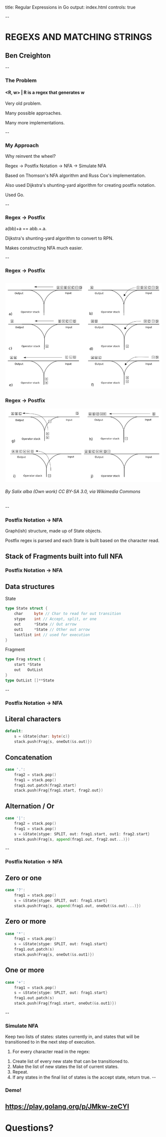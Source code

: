 title: Regular Expressions in Go
output: index.html
controls: true

--

# REGEXS AND MATCHING STRINGS
## Ben Creighton

--

### The Problem

#### &lt;R, w&gt; | R is a regex that generates w

Very old problem.

Many possible approaches.

Many more implementations.

--

### My Approach

Why reinvent the wheel?

Regex → Postfix Notation → NFA → Simulate NFA

Based on Thomson's NFA algorithm and Russ Cox's implementation.

Also used Dijkstra's shunting-yard algorithm for creating postfix notation.

Used Go.

--
### Regex → Postfix

a(bb)+a == abb.+.a.

Dijkstra's shunting-yard algorithm to convert to RPN.

Makes constructing NFA much easier.


--
### Regex → Postfix
![sya1](sya1.png)
--
### Regex → Postfix
![sya2](sya2.png)
###### By Salix alba (Own work) CC BY-SA 3.0, via Wikimedia Commons
--
### Postfix Notation → NFA

Graph(ish) structure, made up of State objects.

Postfix regex is parsed and each State is built based on the character read.

Stack of Fragments built into full NFA
--
### Postfix Notation → NFA
## Data structures
State
```go
type State struct {
    char     byte // Char to read for out transition
    stype    int // Accept, split, or one
    out      *State // Out arrow
    out1     *State // Other out arrow
    lastlist int // used for execution
}
```
Fragment
```go
type Frag struct {
    start *State
    out   OutList
}
type OutList []**State
```
--
### Postfix Notation → NFA

## Literal characters

```go
default:
    s = &State{char: byte(c)}
    stack.push(Frag{s, oneOut(&s.out)})
```

## Concatenation

```go
case '.':
    frag2 = stack.pop()
    frag1 = stack.pop()
    frag1.out.patch(frag2.start)
    stack.push(Frag{frag1.start, frag2.out})
```

## Alternation / Or

```go
case '|':
    frag2 = stack.pop()
    frag1 = stack.pop()
    s = &State{stype: SPLIT, out: frag1.start, out1: frag2.start}
    stack.push(Frag{s, append(frag1.out, frag2.out...)})
```
--
### Postfix Notation → NFA

## Zero or one

```go
case '?':
    frag1 = stack.pop()
    s = &State{stype: SPLIT, out: frag1.start}
    stack.push(Frag{s, append(frag1.out, oneOut(&s.out)...)})
```

## Zero or more

```go
case '*':
    frag1 = stack.pop()
    s = &State{stype: SPLIT, out: frag1.start}
    frag1.out.patch(s)
    stack.push(Frag{s, oneOut(&s.out1)})
```

## One or more

```go
case '+':
    frag1 = stack.pop()
    s = &State{stype: SPLIT, out: frag1.start}
    frag1.out.patch(s)
    stack.push(Frag{frag1.start, oneOut(&s.out1)})
```
--
### Simulate NFA
Keep two lists of states: states currently in, and states that will be transitioned to in the next step of execution.

1. For every character read in the regex:
<!--  1. Check if any state in the current list is an accept state. -->
 1. Create list of every new state that can be transitioned to.
 2. Make the list of new states the list of current states.
 3. Repeat.
2. If any states in the final list of states is the accept state, return true.
--
### Demo!
https://play.golang.org/p/JMkw-zeCYI
--
# Questions?